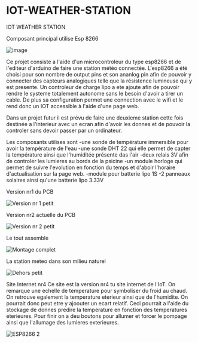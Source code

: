 # IOT-WEATHER-STATION
IOT WEATHER STATION

Composant principal utilise
Esp 8266

![image](https://user-images.githubusercontent.com/100481752/163039460-736955d9-84e9-4e3e-8c3a-0fb7a97b7b88.png)

Ce projet consiste a l'aide d'un microcontroleur du type esp8266 et de l'editeur d'arduino de faire une station météo connectée.
L'esp8266 a été choisi pour son nombre de output pins et son ananlog pin afin de pouvoir y connecter des capteurs analogiques telle que la résistence lumineuse qui y est presente.
Un controleur de charge lipo a ete ajoute afin de pouvoir rendre le systeme totalement autonome sans le besoin d'avoir a tirer un cable.
De plus sa configuration permet une connection avec le wifi et le rend donc un IOT accessible à l'aide d'une page web.

Dans un projet futur il est prévu de faire une deuxieme station cette fois destinée a l'interieur avec un ecran afin d'avoir les donnes et de pouvoir la controler sans devoir passer par un ordinateur.

Les composants utilises sont
-une sonde de température immersible pour avoir la température de l'eau 
-une sonde DHT 22 qui elle permet de capter la température ainsi que l'humiditée présente das l'air
-deux relais 3V afin de controler les lumieres au bords de la psicine 
-un module horloge qui permet de suivre l'evolution en fonction du temps et d'aboir l'horaire d'actualisation sur la page web.
-module pour batterie lipo 1S
-2 panneaux solaires ainsi qu'une batterie lipo 3.33V

Version nr1 du PCB

![Version nr 1 petit](https://user-images.githubusercontent.com/100481752/164914854-03cd3560-35c2-4889-9d1a-6df03ef7ed36.jpg)

Version nr2 actuelle du PCB

![Version nr 2 petit](https://user-images.githubusercontent.com/100481752/164914864-561802e5-a83b-4984-b4ef-683b4d0e7c1b.jpg)

Le tout assemble

![Montage complet](https://user-images.githubusercontent.com/100481752/164914679-70ed3c28-faa0-4327-bbeb-ed4bfe7086b9.jpg)

La station meteo dans son milieu naturel

![Dehors petit](https://user-images.githubusercontent.com/100481752/164914614-a89cea1f-6970-45ec-8343-6f6a54fde1cf.jpg)



Site Internet nr4
Ce site est la version nr4 tu site internet de l'IoT. On remarque une echelle de temperature pour symboliser du froid au chaud.
On retrouve egalement la temperature eterieur ainsi que de l'humidite. On pourrait donc peut etre y ajoouter un ecart relatif. Ceci pourrait a l'aide du stockage de donnes predire la temperature en fonction des temperatures eterieures. Pour finir on a deu boutons pour allumer et forcer le pompage ainsi que l'allumage des lumieres exterieures. 

![ESP8266 2](https://user-images.githubusercontent.com/100481752/163677844-519bb92c-438b-40aa-b267-ea73e048722a.png)

